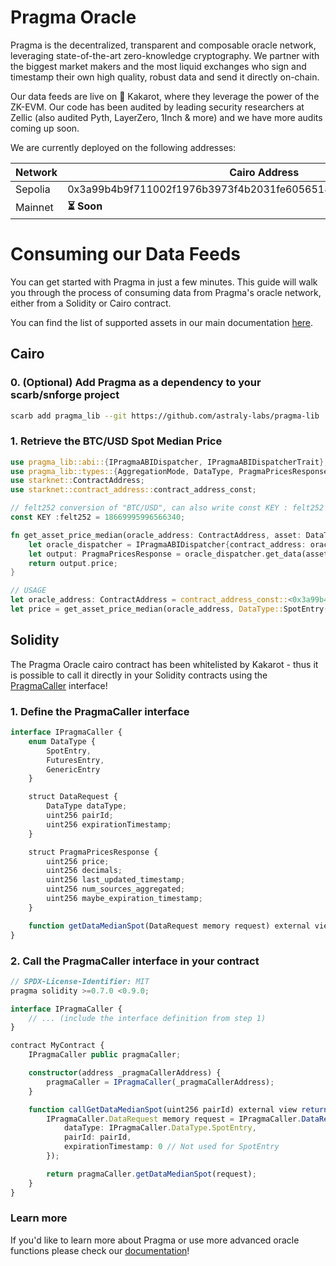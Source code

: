 # Pragma Oracle

Pragma is the decentralized, transparent and composable oracle network, leveraging state-of-the-art zero-knowledge cryptography. We partner with the biggest market makers and the most liquid exchanges who sign and timestamp their own high quality, robust data and send it directly on-chain.

Our data feeds are live on 🥕 Kakarot, where they leverage the power of the ZK-EVM. Our code has been audited by leading security researchers at Zellic (also audited Pyth, LayerZero, 1Inch & more) and we have more audits coming up soon.

We are currently deployed on the following addresses:

| Network | Cairo Address                                                     | PragmaCaller Solidity Interface                                                                                                  |
| ------- | ----------------------------------------------------------------- | -------------------------------------------------------------------------------------------------------------------------------- |
| Sepolia | 0x3a99b4b9f711002f1976b3973f4b2031fe6056518615ff0f4e6dd829f972764 | [0x7491cA3699701a187C1a17308338Ad0bA258B082](https://sepolia.kakarotscan.org/address/0x7491cA3699701a187C1a17308338Ad0bA258B082) |
| Mainnet | **⏳ Soon**                                                        | **⏳ Soon**                                                                                                                       |

# Consuming our Data Feeds

You can get started with Pragma in just a few minutes. This guide will walk you through the process of consuming data from Pragma's oracle network, either from a Solidity or Cairo contract.

You can find the list of supported assets in our main documentation [here](https://docs.pragma.build/Resources/Cairo%201/data-feeds/supported-assets).

## Cairo

### 0. (Optional) Add Pragma as a dependency to your scarb/snforge project

```sh
scarb add pragma_lib --git https://github.com/astraly-labs/pragma-lib
```

### 1. Retrieve the BTC/USD Spot Median Price

```rust
use pragma_lib::abi::{IPragmaABIDispatcher, IPragmaABIDispatcherTrait};
use pragma_lib::types::{AggregationMode, DataType, PragmaPricesResponse};
use starknet::ContractAddress;
use starknet::contract_address::contract_address_const;

// felt252 conversion of "BTC/USD", can also write const KEY : felt252 = 'BTC/USD';
const KEY :felt252 = 18669995996566340;

fn get_asset_price_median(oracle_address: ContractAddress, asset: DataType) -> u128  {
    let oracle_dispatcher = IPragmaABIDispatcher{contract_address: oracle_address};
    let output: PragmaPricesResponse = oracle_dispatcher.get_data(asset, AggregationMode::Median(()));
    return output.price;
}

// USAGE
let oracle_address: ContractAddress = contract_address_const::<0x3a99b4b9f711002f1976b3973f4b2031fe6056518615ff0f4e6dd829f972764>();
let price = get_asset_price_median(oracle_address, DataType::SpotEntry(KEY));
```

## Solidity

The Pragma Oracle cairo contract has been whitelisted by Kakarot - thus it is possible to call it directly in your Solidity contracts using the [PragmaCaller](https://github.com/kkrt-labs/kakarot/blob/main/solidity_contracts%2Fsrc%2FCairoPrecompiles%2FPragmaCaller.sol) interface!

### 1. Define the PragmaCaller interface

```typescript
interface IPragmaCaller {
    enum DataType {
        SpotEntry,
        FuturesEntry,
        GenericEntry
    }

    struct DataRequest {
        DataType dataType;
        uint256 pairId;
        uint256 expirationTimestamp;
    }

    struct PragmaPricesResponse {
        uint256 price;
        uint256 decimals;
        uint256 last_updated_timestamp;
        uint256 num_sources_aggregated;
        uint256 maybe_expiration_timestamp;
    }

    function getDataMedianSpot(DataRequest memory request) external view returns (PragmaPricesResponse memory);
}
```

### 2. Call the PragmaCaller interface in your contract

```typescript
// SPDX-License-Identifier: MIT
pragma solidity >=0.7.0 <0.9.0;

interface IPragmaCaller {
    // ... (include the interface definition from step 1)
}

contract MyContract {
    IPragmaCaller public pragmaCaller;

    constructor(address _pragmaCallerAddress) {
        pragmaCaller = IPragmaCaller(_pragmaCallerAddress);
    }

    function callGetDataMedianSpot(uint256 pairId) external view returns (IPragmaCaller.PragmaPricesResponse memory) {
        IPragmaCaller.DataRequest memory request = IPragmaCaller.DataRequest({
            dataType: IPragmaCaller.DataType.SpotEntry,
            pairId: pairId,
            expirationTimestamp: 0 // Not used for SpotEntry
        });

        return pragmaCaller.getDataMedianSpot(request);
    }
}
```

### Learn more

If you'd like to learn more about Pragma or use more advanced oracle functions please check our [documentation](https://docs.pragma.build/)!
